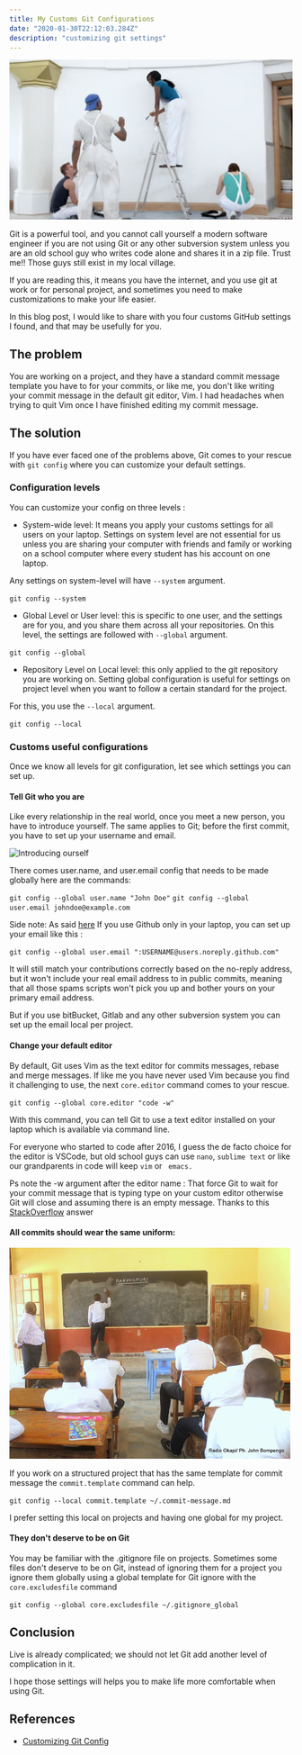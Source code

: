 ```yaml
---
title: My Customs Git Configurations
date: "2020-01-30T22:12:03.284Z"
description: "customizing git settings"
---
```

![Customizing a house](./customizing.jpeg)


Git is a powerful tool, and you cannot call yourself a modern software engineer if you are not using Git or any other subversion system unless you are an old school guy who writes code alone and shares it in a zip file. Trust me!! Those guys still exist in my local village.

If you are reading this, it means you have the internet, and you use git at work or for personal project, and sometimes you need to make customizations to make your life easier.

In this blog post, I would like to share with you four customs GitHub settings I found, and that may be usefully for you.

## The problem 

You are working on a project, and they have a standard commit message template you have to for your commits, or like me, you don't like writing your commit message in the default git editor, Vim. I had headaches when trying to quit Vim once I have finished editing my commit message.

## The solution

If you have ever faced one of the problems above, Git comes to your rescue with `git config` where you can customize your default settings.

### Configuration levels 

You can customize your config on three levels :

- System-wide level: It means you apply your customs settings for all users on your laptop. Settings on system level are not essential for us unless you are sharing your computer with friends and family or working on a school computer where every student has his account on one laptop.

Any settings on system-level will have `--system` argument. 

`git config --system`

- Global Level or User level: this is specific to one user, and the settings are for you, and you share them across all your repositories. 
On this level, the settings are followed with `--global` argument.

`git config --global`

- Repository Level on Local level: this only applied to the git repository you are working on.
Setting global configuration is useful for settings on project level when you want to follow a certain standard for the project.

For this, you use the `--local` argument.

`git config --local`


### Customs useful configurations

Once we know all levels for git configuration, let see which settings you can set up.

#### Tell Git who you are 

Like every relationship in the real world, once you meet a new person, you have to introduce yourself. The same applies to Git; before the first commit, you have to set up your username and email.

![Introducing ourself](https://media.giphy.com/media/WgQsaZsqasE2NhiMWO/giphy.gif)

There comes user.name, and user.email config that needs to be made globally here are the commands:

`git config --global user.name "John Doe"`
`git config --global user.email johndoe@example.com`

Side note: 
As said [here](https://dev.to/msaracevic/comment/bdhb) If you use Github only in your laptop, you can set up your email like this :

`git config --global user.email ":USERNAME@users.noreply.github.com"`


It will still match your contributions correctly based on the no-reply address, but it won't include your real email address to in public commits, meaning that all those spams scripts won't pick you up and bother yours on your primary email address.

But if you use bitBucket, Gitlab and any other subversion system you can set up the email local per project. 

#### Change your default editor 

By default, Git uses Vim as the text editor for commits messages, rebase and merge messages.
If like me you have never used Vim because you find it challenging to use, the next `core.editor` command comes to your rescue.

`git config --global core.editor "code -w"`

With this command, you can tell Git to use a text editor installed on your laptop which is available via command line.

For everyone who started to code after 2016, I guess the de facto choice for the editor is VSCode, but old school guys can use `nano`, `sublime text` or like our grandparents in code will keep `vim` or ` emacs.`

Ps note the -w argument after the editor name : 
That force Git to wait for your commit message that is typing type on your custom editor otherwise Git will close and assuming there is an empty message. Thanks to this [StackOverflow](https://stackoverflow.com/a/11702707/4683950) answer

#### All commits should wear the same uniform:

![uniform](./uniform.JPG)

If you work on a structured project that has the same template for commit message the `commit.template` command can help.

`git config --local commit.template ~/.commit-message.md`

I prefer setting this local on projects and having one global for my project.

#### They don't deserve to be on Git

You may be familiar with the .gitignore file on projects.
Sometimes some files don't deserve to be on Git, instead of ignoring them for a project you ignore them globally using a global template for Git ignore with the `core.excludesfile` command

`git config --global core.excludesfile ~/.gitignore_global`



## Conclusion

Live is already complicated; we should not let Git add another level of complication in it.

I hope those settings will helps you to make life more comfortable when using Git.

## References

- [Customizing Git Config](https://www.git-scm.com/book/en/v2/Customizing-Git-Git-Configuration)
